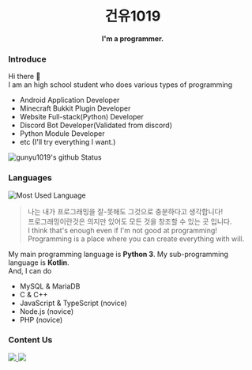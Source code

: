 
<h1 align="center">건유1019</h1>
<p align="center">
  <b>I'm a programmer.</b>
</p>

### Introduce
Hi there 👋<br/>
I am an high school student who does various types of programming

* Android Application Developer
* Minecraft Bukkit Plugin Developer
* Website Full-stack(Python) Developer
* Discord Bot Developer(Validated from discord)
* Python Module Developer
* etc (I'll try everything I want.)

![gunyu1019's github Status](https://github-readme-stats.vercel.app/api?username=gunyu1019&count_private=true&show_icons=true&theme=tokyonight)

### Languages
![Most Used Language](https://github-readme-stats.vercel.app/api/top-langs/?username=gunyu1019&theme=tokyonight&layout=compact)<br/>
> 나는 내가 프로그래밍을 잘-못해도 그것으로 충분하다고 생각합니다! <br/>
> 프로그래밍이란것은 의지만 있어도 모든 것을 창조할 수 있는 곳 입니다.<br/>
> I think that's enough even if I'm not good at programming!<br/>
> Programming is a place where you can create everything with will.<br/>
> 
My main programming language is **Python 3**. My sub-programming language is **Kotlin**.<br/>
And, I can do
* MySQL & MariaDB
* C & C++
* JavaScript & TypeScript (novice)
* Node.js (novice)
* PHP (novice)


### Content Us
<a href="mailto:gunyu1019@gmail.com">
  <img src="https://img.shields.io/badge/Gmail-gunyu1019@gmail.com-0080aa?style=for-the-badge&logo=gmail">
</a><a href="mailto:admin@yhs.com">
  <img src="https://img.shields.io/badge/Main%20Mail-gunyu1019@yhs.kr-0080aa?style=for-the-badge">
</a>
